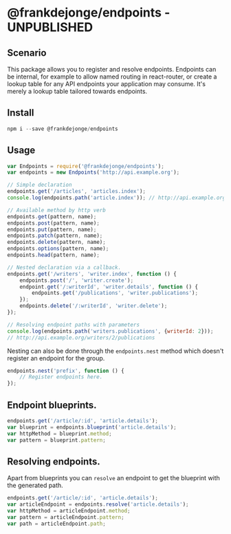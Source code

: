 # @frankdejonge/endpoints - UNPUBLISHED

## Scenario

This package allows you to register and resolve endpoints. Endpoints can be internal,
for example to allow named routing in react-router, or create a lookup table for any API
endpoints your application may consume. It's merely a lookup table tailored towards endpoints.

## Install

```js
npm i --save @frankdejonge/endpoints
```

## Usage

```js
var Endpoints = require('@frankdejonge/endpoints');
var endpoints = new Endpoints('http://api.example.org');

// Simple declaration
endpoints.get('/articles', 'articles.index');
console.log(endpoints.path('article.index')); // http://api.example.org/articles

// Available method by http verb
endpoints.get(pattern, name);
endpoints.post(pattern, name);
endpoints.put(pattern, name);
endpoints.patch(pattern, name);
endpoints.delete(pattern, name);
endpoints.options(pattern, name);
endpoints.head(pattern, name);

// Nested declaration via a callback.
endpoints.get('/writers', 'writer.index', function () {
    endpoints.post('/', 'writer.create');
    endpoint.get('/:writerId', 'writer.details', function () {
        endpoints.get('/publications', 'writer.publications');
    });
    endpoints.delete('/:writerId', 'writer.delete');
});

// Resolving endpoint paths with parameters
console.log(endpoints.path('writers.publications', {writerId: 2}));
// http://api.example.org/writers/2/publications
```

Nesting can also be done through the `endpoints.nest` method which doesn't register an
endpoint for the group.

```js
endpoints.nest('prefix', function () {
    // Register endpoints here.
});
```

## Endpoint blueprints.

```js
endpoints.get('/article/:id', 'article.details');
var blueprint = endpoints.blueprint('article.details');
var httpMethod = blueprint.method;
var pattern = blueprint.pattern;
```

## Resolving endpoints.

Apart from blueprints you can `resolve` an endpoint to get the blueprint with
the generated path.

```js
endpoints.get('/article/:id', 'article.details');
var articleEndpoint = endpoints.resolve('article.details');
var httpMethod = articleEndpoint.method;
var pattern = articleEndpoint.pattern;
var path = articleEndpoint.path;
```